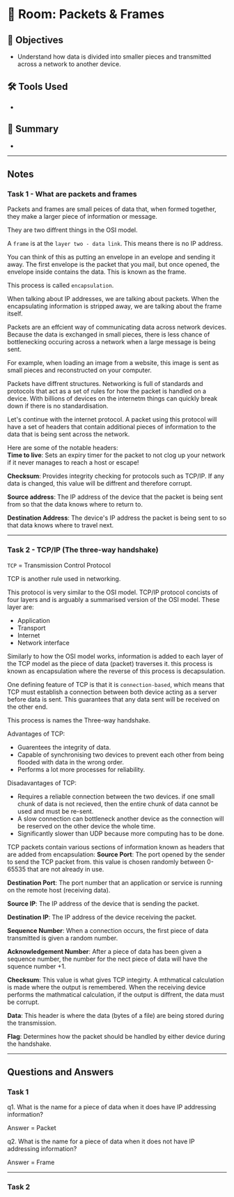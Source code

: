 # 🚪 Room: Packets & Frames

## 🎯 Objectives
- Understand how data is divided into smaller pieces and transmitted across a network to another device.

## 🛠️ Tools Used
-

## 💬 Summary
-

-----

## Notes

### Task 1 - What are packets and frames

Packets and frames are small peices of data that, when formed together, they make a larger piece of information or message.

They are two diffrent things in the OSI model.

A `frame` is at the `layer two - data link`. This means there is no IP address.

You can think of this as putting an envelope in an evelope and sending it away. The first envelope is the packet that you mail, but once opened, the envelope inside contains the data. This is known as the frame.

This process is called `encapsulation`.

When talking about IP addresses, we are talking about packets. When the encapsulating information is stripped away, we are talking about the frame itself.

Packets are an effcient way of communicating data across network devices. Because the data is exchanged in small pieces, there is less chance of bottlenecking occuring across a network when a large message is being sent.

For example, when loading an image from a website, this image is sent as small pieces and reconstructed on your computer.

Packets have diffrent structures. Networking is full of standards and protocols that act as a set of rules for how the packet is handled on a device. With billions of devices on the internetm things can quickly break down if there is no standardisation.

Let's continue with the internet protocol. A packet using this protocol will have a set of headers that contain additional pieces of information to the data that is being sent across the network.

Here are some of the notable headers:  
**Time to live**: Sets an expiry timer for the packet to not clog up your network if it never manages to reach a host or escape!

**Checksum**: Provides integrity checking for protocols such as TCP/IP. If any data is changed, this value will be diffrent and therefore corrupt.

**Source address**: The IP address of the device that the packet is being sent from so that the data knows where to return to.

**Destination Address**: The device's IP address the packet is being sent to so that data knows where to travel next.

-----

### Task 2 - TCP/IP (The three-way handshake)

`TCP` = Transmission Control Protocol

TCP is another rule used in networking.

This protocol is very similar to the OSI model. TCP/IP protocol concists of four layers and is arguably a summarised version of the OSI model. These layer are:
- Application
- Transport
- Internet
- Network interface

Similarly to how the OSI model works, information is added to each layer of the TCP model as the piece of data (packet) traverses it. this process is known as encapsulation where the reverse of this process is decapsulation.

One defining feature of TCP is that it is `connection-based`, which means that TCP must establish a connection between both device acting as a server before data is sent. This guarantees that any data sent will be received on the other end. 

This process is names the Three-way handshake.

Advantages of TCP:
- Guarentees the integrity of data.
- Capable of synchronising two devices to prevent each other from being flooded with data in the wrong order.
- Performs a lot more processes for reliability.

Disadavantages of TCP:
- Requires a reliable connection between the two devices. if one small chunk of data is not recieved, then the entire chunk of data cannot be used and must be re-sent.
- A slow connection can bottleneck another device as the connection will be reserved on the other device the whole time.
- Significantly slower than UDP because more computing has to be done.

TCP packets contain various sections of information known as headers that are added from encapsulation:
**Source Port**: The port opened by the sender to send the TCP packet from. this value is chosen randomly between 0-65535 that are not already in use.

**Destination Port**: The port number that an application or service is running on the remote host (receiving data).

**Source IP**: The IP address of the device that is sending the packet.

**Destination IP**: The IP address of the device receiving the packet.

**Sequence Number**: When a connection occurs, the first piece of data transmitted is given a random number.

**Acknowledgement Number**: After a piece of data has been given a sequence number, the number for the nect piece of data will have the squence number +1.

**Checksum**: This value is what gives TCP integirty. A mthmatical calculation is made where the output is remembered. When the receiving device performs the mathmatical calculation, if the output is diffrent, the data must be corrupt.

**Data**: This header is where the data (bytes of a file) are being stored during the transmission.

**Flag**: Determines how the packet should be handled by either device during the handshake. 



-----

## Questions and Answers

### Task 1

q1. What is the name for a piece of data when it does have IP addressing information?

Answer = Packet

q2. What is the name for a piece of data when it does not have IP addressing information?

Answer = Frame

-----

### Task 2


